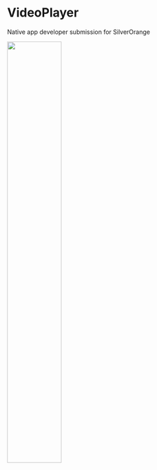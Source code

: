 # VideoPlayer
Native app developer submission for SilverOrange

<img src="https://user-images.githubusercontent.com/60860251/176747448-0e66ead7-6e41-40a2-bfd3-48795705b832.png" width=50% height=50%>
